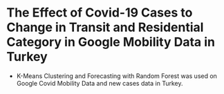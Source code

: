 # The Effect of Covid-19 Cases to Change in Transit and Residential Category in Google Mobility Data in Turkey
 
* K-Means Clustering and Forecasting with Random Forest was used on Google Covid Mobility Data and new cases data in Turkey.


